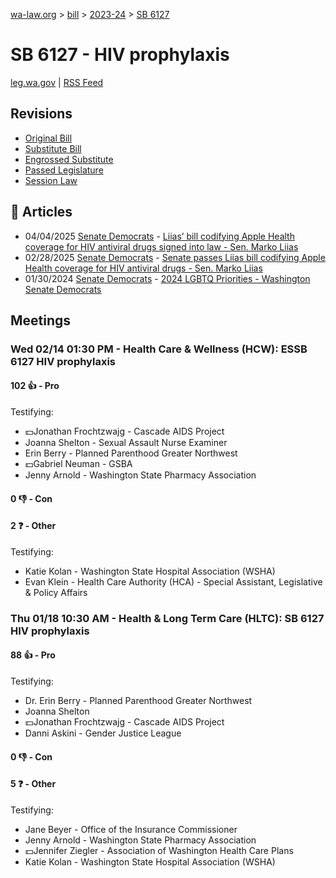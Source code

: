 [wa-law.org](/) > [bill](/bill/) > [2023-24](/bill/2023-24/) > [SB 6127](/bill/2023-24/sb/6127/)

# SB 6127 - HIV prophylaxis
[leg.wa.gov](https://app.leg.wa.gov/billsummary?BillNumber=6127&Year=2023&Initiative=false) | [RSS Feed](./rss.xml)

## Revisions
* [Original Bill](1/)
* [Substitute Bill](S/)
* [Engrossed Substitute](S.E/)
* [Passed Legislature](S.PL/)
* [Session Law](S.SL/)

## 📰 Articles
* 04/04/2025 [Senate Democrats](/org/senate_democrats/) - [Liias’ bill codifying Apple Health coverage for HIV antiviral drugs signed into law - Sen. Marko Liias](https://senatedemocrats.wa.gov/liias/2025/04/04/liias-bill-codifying-apple-health-coverage-for-hiv-antiviral-drugs-signed-into-law/#:~:text=SB%206127)
* 02/28/2025 [Senate Democrats](/org/senate_democrats/) - [Senate passes Liias bill codifying Apple Health coverage for HIV antiviral drugs - Sen. Marko Liias](https://senatedemocrats.wa.gov/liias/2025/02/28/senate-passes-liias-bill-codifying-apple-health-coverage-for-hiv-antiviral-drugs/#:~:text=SB%206127)
* 01/30/2024 [Senate Democrats](/org/senate_democrats/) - [2024 LGBTQ Priorities - Washington Senate Democrats](https://senatedemocrats.wa.gov/lgbtq2024priorities/#:~:text=Senate%20Bill%206127)

## Meetings
### Wed 02/14 01:30 PM - Health Care & Wellness (HCW): ESSB 6127 HIV prophylaxis
#### 102 👍 - Pro
Testifying:
* 💵Jonathan Frochtzwajg - Cascade AIDS Project
* Joanna Shelton - Sexual Assault Nurse Examiner
* Erin Berry - Planned Parenthood Greater Northwest
* 💵Gabriel Neuman - GSBA
* Jenny Arnold - Washington State Pharmacy Association

#### 0 👎 - Con

#### 2 ❓ - Other
Testifying:
* Katie Kolan - Washington State Hospital Association (WSHA)
* Evan Klein - Health Care Authority (HCA) - Special Assistant, Legislative & Policy Affairs

### Thu 01/18 10:30 AM - Health & Long Term Care (HLTC): SB 6127 HIV prophylaxis
#### 88 👍 - Pro
Testifying:
* Dr. Erin Berry - Planned Parenthood Greater Northwest
* Joanna Shelton
* 💵Jonathan Frochtzwajg - Cascade AIDS Project
* Danni Askini - Gender Justice League

#### 0 👎 - Con

#### 5 ❓ - Other
Testifying:
* Jane Beyer - Office of the Insurance Commissioner
* Jenny Arnold - Washington State Pharmacy Association
* 💵Jennifer Ziegler - Association of Washington Health Care Plans
* Katie Kolan - Washington State Hospital Association (WSHA)
